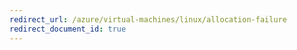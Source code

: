 ```yaml
---
redirect_url: /azure/virtual-machines/linux/allocation-failure
redirect_document_id: true
---
```

